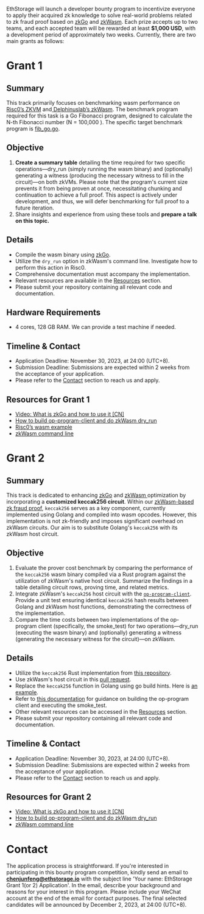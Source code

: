 EthStorage will launch a developer bounty program to incentivize everyone to apply their acquired zk knowledge to solve real-world problems related to zk fraud proof based on [zkGo](https://github.com/ethstorage/go/tree/zkGo) and [zkWasm](https://github.com/ethstorage/zkWasm/tree/dev). Each prize accepts up to two teams, and  each accepted team will be rewarded at least **$1,000 USD**, with a development period of approximately two weeks. Currently, there are two main grants as follows:

# Grant 1

## Summary
This track primarily focuses on benchmarking wasm performance on[ Risc0’s ZKVM](https://github.com/risc0/risc0/tree/main) and[ Delphinuslab’s zkWasm](https://github.com/ethstorage/zkWasm/tree/dev). The benchmark program required for this task is a Go Fibonacci program, designed to calculate the N-th Fibonacci number (N = 100,000 ). The specific target benchmark program is [fib_go.go](https://github.com/ethstorage/go/blob/zkGo/zkgo_examples/fib/fib_go.go).

## Objective
1. **Create a summary table** detailing the time required for two specific operations—dry_run (simply running the wasm binary) and  (optionally) generating a witness (producing the necessary witness to fill in the circuit)—on both zkVMs. Please note that the program's current size prevents it from being proven at once, necessitating chunking and continuation to achieve a full proof. This aspect is actively under development, and thus, we will defer benchmarking for full proof to a future iteration.
2. Share insights and experience from using these tools and **prepare a talk on this topic.**

## Details
* Compile the wasm binary using [zkGo](https://github.com/ethstorage/go/tree/zkGo).
* Utilize the `dry_run` option in zkWasm's command line. Investigate how to perform this action in Risc0.
* Comprehensive documentation must accompany the implementation.
* Relevant resources are available in the [Resources](#resources-for-grant-1) section.
* Please submit your repository containing all relevant code and documentation.

## Hardware Requirements
* 4 cores, 128 GB RAM. We can provide a test machine if needed.

## Timeline & Contact
* Application Deadline: November 30, 2023, at 24:00 (UTC+8).
* Submission Deadline: Submissions are expected within 2 weeks from the acceptance of your application.
* Please refer to the [Contact](#contact) section to reach us and apply.

## Resources for Grant 1
* [Video: What is zkGo and how to use it [CN]](https://www.youtube.com/watch?v=272hvhwYP4U (CN))
* [How to build op-program-client and do zkWasm dry_run](https://github.com/ethstorage/optimism/blob/js-io/op-program/README.md#op-program-zkwasm)
* [Risc0’s wasm example](https://github.com/risc0/risc0/blob/main/examples/wasm/README.md)
* [zkWasm command line](https://github.com/ethstorage/zkWasm/tree/dev#command-line)


# Grant 2

## Summary
This track is dedicated to enhancing [zkGo](https://github.com/ethstorage/go/tree/zkGo) and [zkWasm ](https://github.com/DelphinusLab/zkWasm)optimization by incorporating a **customized keccak256 circuit**. Within our [zkWasm-based zk fraud proof](https://ethstorage.medium.com/advancing-towards-zk-fraud-proof-zkgo-compiling-l2-geth-into-zk-compatible-wasm-a03319bec935), `keccak256` serves as a key component, currently implemented using Golang and compiled into wasm opcodes. However, this implementation is not zk-friendly and imposes significant overhead on zkWasm circuits. Our aim is to substitute Golang's `keccak256` with its zkWasm host circuit.


## Objective
1. Evaluate the prover cost benchmark by comparing the performance of the `keccak256` wasm binary compiled via a Rust program against the utilization of zkWasm's native host circuit. Summarize the findings in a table detailing circuit rows, proving time, and related metrics.
2. Integrate zkWasm's `keccak256` host circuit with the <code>[op-program-client](https://github.com/ethstorage/optimism/blob/js-io/op-program/README.md#op-program-zkwasm)</code>. Provide a unit test ensuring identical <code>keccak256</code> hash results between Golang and zkWasm host functions, demonstrating the correctness of the implementation.
3. Compare the time costs between two implementations of the op-program client (specifically, the smoke_test) for two operations—dry_run (executing the wasm binary) and (optionally) generating a witness (generating the necessary witness for the circuit)—on zkWasm.

## Details
* Utilize the `keccak256` Rust implementation from [this repository](https://github.com/taikoxyz/zkevm-circuits/blob/main/keccak256/src/keccak_arith.rs).
* Use zkWasm's host circuit in this [pull request](https://github.com/DelphinusLab/zkWasm-host-circuits/pull/70).
* Replace the `keccak256` function in Golang using go build hints. Here is [an example](https://github.com/ethstorage/go/blob/ec275ab21658df61b73bc070640c41f8a391f18a/zkgo_examples/fib/fib_zkgo.go#L7).
* Refer to [this documentation](https://github.com/ethstorage/optimism/blob/js-io/op-program/README.md) for guidance on building the op-program client and executing the smoke_test.
* Other relevant resources can be accessed in the [Resources](#resources-for-grant-2) section.
* Please submit your repository containing all relevant code and documentation.


## Timeline & Contact
* Application Deadline: November 30, 2023, at 24:00 (UTC+8).
* Submission Deadline: Submissions are expected within 2 weeks from the acceptance of your application.
* Please refer to the [Contact](#contact) section to reach us and apply.

## Resources for Grant 2
* [Video: What is zkGo and how to use it [CN]](https://www.youtube.com/watch?v=272hvhwYP4U (CN))
* [How to build op-program-client and do zkWasm dry_run](https://github.com/ethstorage/optimism/blob/js-io/op-program/README.md#op-program-zkwasm)
* [zkWasm command line](https://github.com/ethstorage/zkWasm/tree/dev#command-line)

# Contact
The application process is straightforward. If you're interested in participating in this bounty program competition, kindly send an email to **[chenjunfeng@ethstorage.io](mailto:chenjunfeng@ethstorage.io)** with the subject line 'Your name: EthStorage Grant 1(or 2) Application'. In the email, describe your background and reasons for your interest in this program. Please include your WeChat account at the end of the email for contact purposes. The final selected candidates will be announced by December 2, 2023, at 24:00 (UTC+8).

